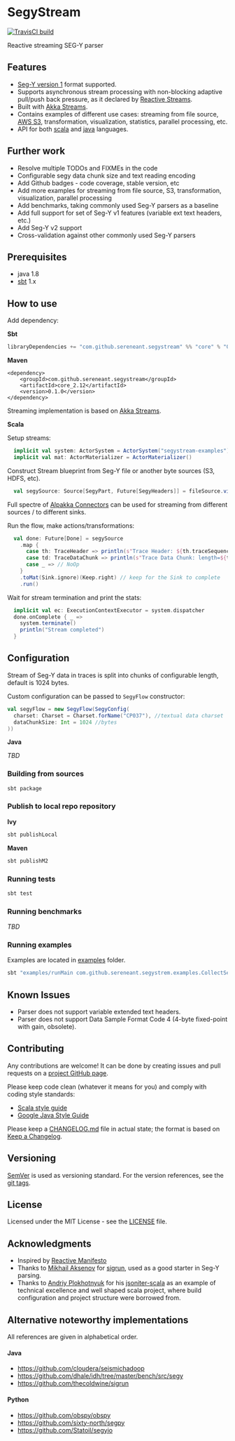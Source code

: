 # SegyStream

[![TravisCI build](https://travis-ci.org/sereneant/segystream.svg?branch=master)](https://travis-ci.org/sereneant/segystream)

Reactive streaming SEG-Y parser

## Features
* [Seg-Y version 1](https://seg.org/Portals/0/SEG/News%20and%20Resources/Technical%20Standards/seg_y_rev1.pdf) format supported.
* Supports asynchronous stream processing with non-blocking adaptive pull/push back pressure, as it declared by [Reactive Streams](http://www.reactive-streams.org/).
* Built with [Akka Streams](https://doc.akka.io/docs/akka/2.5/stream/index.html).
* Contains examples of different use cases: streaming from file source,
  [AWS S3](aws.amazon.com/s3), transformation, visualization, statistics, parallel processing, etc.
* API for both [scala](https://www.scala-lang.org/) and [java](https://docs.oracle.com/javase/8/docs/technotes/guides/language/index.html) languages.

## Further work
* Resolve multiple TODOs and FIXMEs in the code
* Configurable segy data chunk size and text reading encoding
* Add Github badges - code coverage, stable version, etc
* Add more examples for streaming from file source, S3, transformation, visualization, parallel processing
* Add benchmarks, taking commonly used Seg-Y parsers as a baseline
* Add full support for set of Seg-Y v1 features (variable ext text headers, etc.)
* Add Seg-Y v2 support
* Cross-validation against other commonly used Seg-Y parsers

## Prerequisites
* java 1.8
* [sbt](https://www.scala-sbt.org/) 1.x

## How to use
Add dependency:

**Sbt**
```sbt
libraryDependencies += "com.github.sereneant.segystream" %% "core" % "0.1.0"
```

**Maven**
```mvn
<dependency>
    <groupId>com.github.sereneant.segystream</groupId>
    <artifactId>core_2.12</artifactId>
    <version>0.1.0</version>
</dependency>
```

Streaming implementation is based on [Akka Streams](https://doc.akka.io/docs/akka/2.5/stream/index.html).

**Scala**

Setup streams:
```Scala
  implicit val system: ActorSystem = ActorSystem("segystream-examples")
  implicit val mat: ActorMaterializer = ActorMaterializer()
```

Construct Stream blueprint from Seg-Y file or another byte sources (S3, HDFS, etc).
```scala
  val segySource: Source[SegyPart, Future[SegyHeaders]] = fileSource.viaMat(SegyFlow())(Keep.right)
```
Full spectre of [Alpakka Connectors](https://developer.lightbend.com/docs/alpakka/current/) can be used for streaming from different sources / to different sinks.

Run the flow, make actions/transformations:
```scala
  val done: Future[Done] = segySource
    .map {
      case th: TraceHeader => println(s"Trace Header: ${th.traceSequenceNumberWithinLine}")
      case td: TraceDataChunk => println(s"Trace Data Chunk: length=${td.length}")
      case _ => // NoOp
    }
    .toMat(Sink.ignore)(Keep.right) // keep for the Sink to complete
    .run()
```

Wait for stream termination and print the stats:
```scala
  implicit val ec: ExecutionContextExecutor = system.dispatcher
  done.onComplete { _ =>
    system.terminate()
    println("Stream completed")
  }
```

## Configuration
Stream of Seg-Y data in traces is split into chunks of configurable length, default is 1024 bytes.

Custom configuration can be passed to `SegyFlow` constructor:
```scala
val segyFlow = new SegyFlow(SegyConfig(
  charset: Charset = Charset.forName("CP037"), //textual data charset
  dataChunkSize: Int = 1024 //bytes
))
```

**Java**

_TBD_

### Building from sources
```bash
sbt package
```

### Publish to local repo repository
**Ivy**
```bash
sbt publishLocal
```
**Maven**
```bash
sbt publishM2
```

### Running tests
```bash
sbt test
```

### Running benchmarks
_TBD_

### Running examples
Examples are located in [examples](examples) folder.
```bash
sbt "examples/runMain com.github.sereneant.segystrem.examples.CollectSegyStats SegY_file_name.segy"
```

## Known Issues
* Parser does not support variable extended text headers.
* Parser does not support Data Sample Format Code 4 (4-byte fixed-point with gain, obsolete).

## Contributing
Any contributions are welcome!
It can be done by creating issues and pull requests on a [project GitHub page](https://github.com/SereneAnt/segystream).

Please keep code clean (whatever it means for you) and comply with coding style standards:
* [Scala style guide](https://docs.scala-lang.org/style)
* [Google Java Style Guide](https://google.github.io/styleguide/javaguide.html)

Please keep a [CHANGELOG.md](CHANGELOG.md) file in actual state;
the format is based on [Keep a Changelog](http://keepachangelog.com/en/1.0.0/).

## Versioning
[SemVer](http://semver.org/) is used as versioning standard.
For the version references, see the [git tags](https://github.com/your/project/tags).

## License
Licensed under the MIT License - see the [LICENSE](LICENSE) file.

## Acknowledgments
* Inspired by [Reactive Manifesto](https://www.reactivemanifesto.org)
* Thanks to [Mikhail Aksenov](https://github.com/thecoldwine) for [sigrun](https://github.com/thecoldwine/sigrun), used as a good starter in Seg-Y parsing.
* Thanks to [Andriy Plokhotnyuk](https://github.com/plokhotnyuk) for his [jsoniter-scala](https://github.com/plokhotnyuk/jsoniter-scala) as an example of technical excellence and well shaped scala project, where build configuration and project structure were borrowed from.

## Alternative noteworthy implementations
All references are given in alphabetical order.
#### Java
* https://github.com/cloudera/seismichadoop
* https://github.com/dhale/idh/tree/master/bench/src/segy
* https://github.com/thecoldwine/sigrun
#### Python
* https://github.com/obspy/obspy
* https://github.com/sixty-north/segpy
* https://github.com/Statoil/segyio
